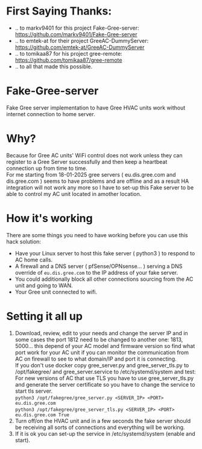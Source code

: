 # First Saying Thanks:
* .. to markv9401 for this project Fake-Gree-server: https://github.com/markv9401/Fake-Gree-server
* .. to emtek-at for their project GreeAC-DummyServer: https://github.com/emtek-at/GreeAC-DummyServer
* .. to tomikaa87 for his project gree-remote: https://github.com/tomikaa87/gree-remote
* .. to all that made this possible.
  
# Fake-Gree-server
Fake Gree server implementation to have Gree HVAC units work without internet connection to home server.

# Why?
Because for Gree AC units' WiFi control does not work unless they can register to a Gree Server successfully and then keep a heartbeat connection up from time to time.<br>
For me starting from 18-01-2025 gree servers ( eu.dis.gree.com and dis.gree.com ) seems to have problems and are offline and as a result HA integration will not work any more so I have to set-up this Fake server to be able to control my AC unit located in amother location.

# How it's working
There are some things you need to have working before you can use this hack solution:<br>
* Have your Linux server to host this fake server ( python3 ) to respond to AC home calls.<br>
* A firewall and a DNS server ( pfSense/OPNsense... ) serving a DNS override of `eu.dis.gree.com` to the IP address of your fake server.<br>
* You could additionally block all other connections sourcing from the AC unit and going to WAN.<br>
* Your Gree unit connected to wifi.<br>

# Setting it all up
1. Download, review, edit to your needs and change the server IP and in some cases the port 1812 need to be changed to another one: 1813, 5000... this depend of your AC model and firmware version so find what port work for your AC unit if you can monitor the communication from AC on firewall to see to what domain/IP and port it is connecting.<br>
If you don't use docker copy gree_server.py and gree_server_tls.py to /opt/fakegree/ and gree_server.service to /etc/systemd/system and test:<br>
For new versions of AC that use TLS you have to use gree_server_tls.py and generate the server certificate so you have to change the service to start tls server.<br>
`python3 /opt/fakegree/gree_server.py <SERVER_IP> <PORT> eu.dis.gree.com`<br>
`python3 /opt/fakegree/gree_server_tls.py <SERVER_IP> <PORT> eu.dis.gree.com True`<br>
2. Turn off/on the HVAC unit and in a few seconds the fake server should be receiving all sorts of connections and everything will be working.
3. If it is ok you can set-up the service in /etc/systemd/system (enable and start).<br>
